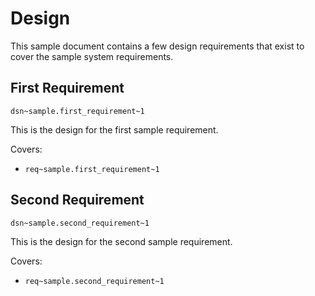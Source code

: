 # Design

This sample document contains a few design requirements that exist to cover the
sample system requirements.


## First Requirement
`dsn~sample.first_requirement~1`

This is the design for the first sample requirement.

Covers:

  * `req~sample.first_requirement~1`

## Second Requirement
`dsn~sample.second_requirement~1`

This is the design for the second sample requirement.

Covers:

  * `req~sample.second_requirement~1`